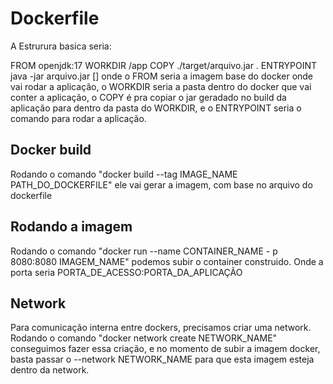 # Dockerfile

A Estrurura basica seria:

FROM openjdk:17
WORKDIR /app
COPY ./target/arquivo.jar .
ENTRYPOINT java -jar arquivo.jar
[]
onde o FROM seria a imagem base do docker onde vai rodar a aplicação, o WORKDIR seria a pasta dentro do docker que vai conter a aplicação, o COPY é pra copiar o jar geradado no build da aplicação para dentro da pasta do WORKDIR, e o ENTRYPOINT seria o comando para rodar a aplicação.

## Docker build

Rodando o comando "docker build --tag IMAGE_NAME PATH_DO_DOCKERFILE" ele vai gerar a imagem, com base no arquivo do dockerfile

## Rodando a imagem

Rodando o comando "docker run --name CONTAINER_NAME - p 8080:8080 IMAGEM_NAME" podemos subir o container construido. Onde a porta seria PORTA_DE_ACESSO:PORTA_DA_APLICAÇÃO

## Network

Para comunicação interna entre dockers, precisamos criar uma network. Rodando o comando "docker network create NETWORK_NAME" conseguimos fazer essa criação, e no momento de subir a imagem docker, basta passar o --network NETWORK_NAME para que esta imagem esteja dentro da network.